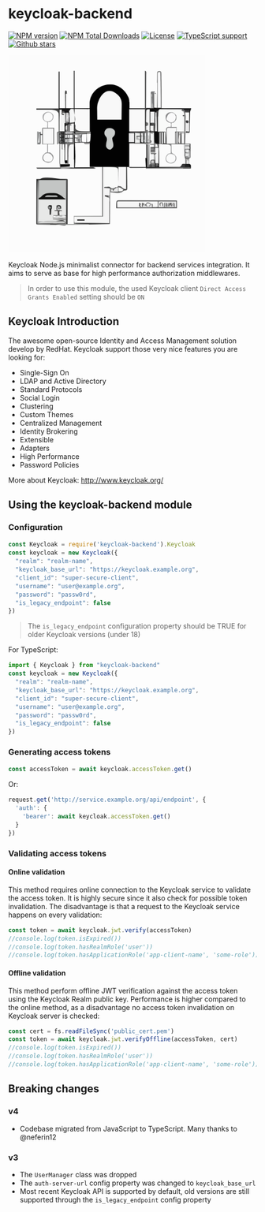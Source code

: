 # keycloak-backend
[![NPM version](https://badgen.net/npm/v/keycloak-backend)](https://www.npmjs.com/package/keycloak-backend)
[![NPM Total Downloads](https://badgen.net/npm/dt/keycloak-backend)](https://www.npmjs.com/package/keycloak-backend)
[![License](https://badgen.net/npm/license/keycloak-backend)](https://www.npmjs.com/package/keycloak-backend)
[![TypeScript support](https://badgen.net/npm/types/keycloak-backend)](https://www.npmjs.com/package/keycloak-backend)
[![Github stars](https://badgen.net/github/stars/BackendStack21/keycloak-backend?icon=github)](https://github.com/BackendStack21/keycloak-backend.git)

<img src="logo.svg" width="400">  

Keycloak Node.js minimalist connector for backend services integration. It aims to serve as base for high performance authorization middlewares.

> In order to use this module, the used Keycloak client `Direct Access Grants Enabled` setting should be `ON`

## Keycloak Introduction
The awesome open-source Identity and Access Management solution develop by RedHat.
Keycloak support those very nice features you are looking for:
- Single-Sign On
- LDAP and Active Directory
- Standard Protocols
- Social Login
- Clustering
- Custom Themes
- Centralized Management
- Identity Brokering
- Extensible
- Adapters
- High Performance
- Password Policies

More about Keycloak: http://www.keycloak.org/

## Using the keycloak-backend module
### Configuration
```js
const Keycloak = require('keycloak-backend').Keycloak
const keycloak = new Keycloak({
  "realm": "realm-name",
  "keycloak_base_url": "https://keycloak.example.org",
  "client_id": "super-secure-client",
  "username": "user@example.org",
  "password": "passw0rd",
  "is_legacy_endpoint": false
})
```
> The `is_legacy_endpoint` configuration property should be TRUE for older Keycloak versions (under 18)

For TypeScript:
```ts
import { Keycloak } from "keycloak-backend"
const keycloak = new Keycloak({
  "realm": "realm-name",
  "keycloak_base_url": "https://keycloak.example.org",
  "client_id": "super-secure-client",
  "username": "user@example.org",
  "password": "passw0rd",
  "is_legacy_endpoint": false
})
```

### Generating access tokens
```js
const accessToken = await keycloak.accessToken.get()
```
Or:
```js
request.get('http://service.example.org/api/endpoint', {
  'auth': {
    'bearer': await keycloak.accessToken.get()
  }
})
```

### Validating access tokens
#### Online validation
This method requires online connection to the Keycloak service to validate the access token. It is highly secure since it also check for possible token invalidation. The disadvantage is that a request to the Keycloak service happens on every validation:
```js
const token = await keycloak.jwt.verify(accessToken)
//console.log(token.isExpired())
//console.log(token.hasRealmRole('user'))
//console.log(token.hasApplicationRole('app-client-name', 'some-role'))
```

#### Offline validation
This method perform offline JWT verification against the access token using the Keycloak Realm public key. Performance is higher compared to the online method, as a disadvantage no access token invalidation on Keycloak server is checked:
```js
const cert = fs.readFileSync('public_cert.pem')
const token = await keycloak.jwt.verifyOffline(accessToken, cert)
//console.log(token.isExpired())
//console.log(token.hasRealmRole('user'))
//console.log(token.hasApplicationRole('app-client-name', 'some-role'))
```

## Breaking changes
### v4
- Codebase migrated from JavaScript to TypeScript. Many thanks to @neferin12

### v3
- The `UserManager` class was dropped
- The `auth-server-url` config property was changed to `keycloak_base_url`
- Most recent Keycloak API is supported by default, old versions are still supported through the `is_legacy_endpoint` config property
